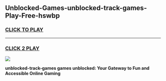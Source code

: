 
## Unblocked-Games-unblocked-track-games-Play-Free-hswbp
<h3>
<a href="https://premium76.site?title=unblocked-track-games&ref=21A">CLICK TO PLAY</a></h3>
<hr>

<h3>
<a href="https://premium76.site?title=unblocked-track-games&ref=21A">CLICK 2 PLAY</a>
  
</h3>

<a href="https://premium76.site?title=unblocked-track-games&ref=21A"><img src="https://clearcache.store/games.png"></a>


**unblocked-track-games games unblocked: Your Gateway to Fun and Accessible Online Gaming**
